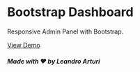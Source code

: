 # Bootstrap Dashboard

Responsive Admin Panel with Bootstrap. 

[View Demo](https://larturi.github.io/bootstrap-dashboard/)

##### Made with ❤️ by Leandro Arturi
